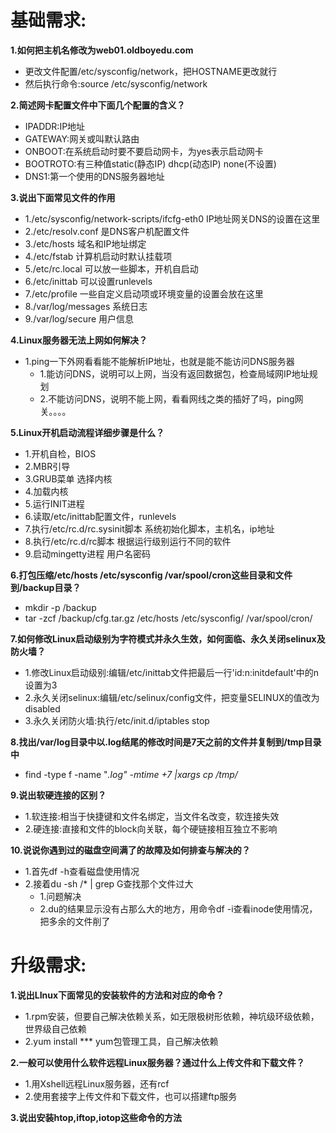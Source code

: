 # 基础需求:
__1.如何把主机名修改为web01.oldboyedu.com__<br>
- 更改文件配置/etc/sysconfig/network，把HOSTNAME更改就行
- 然后执行命令:source /etc/sysconfig/network

__2.简述网卡配置文件中下面几个配置的含义？__<br>
- IPADDR:IP地址
- GATEWAY:网关或叫默认路由
- ONBOOT:在系统启动时要不要启动网卡，为yes表示启动网卡
- BOOTROTO:有三种值static(静态IP) dhcp(动态IP) none(不设置)
- DNS1:第一个使用的DNS服务器地址

__3.说出下面常见文件的作用__<br>
- 1./etc/sysconfig/network-scripts/ifcfg-eth0 IP地址网关DNS的设置在这里
- 2./etc/resolv.conf 是DNS客户机配置文件
- 3./etc/hosts 域名和IP地址绑定
- 4./etc/fstab 计算机启动时默认挂载项
- 5./etc/rc.local 可以放一些脚本，开机自启动
- 6./etc/inittab 可以设置runlevels
- 7./etc/profile 一些自定义启动项或环境变量的设置会放在这里
- 8./var/log/messages 系统日志
- 9./var/log/secure 用户信息

__4.Linux服务器无法上网如何解决？__<br>
- 1.ping一下外网看看能不能解析IP地址，也就是能不能访问DNS服务器
    - 1.能访问DNS，说明可以上网，当没有返回数据包，检查局域网IP地址规划
    - 2.不能访问DNS，说明不能上网，看看网线之类的插好了吗，ping网关。。。。

__5.Linux开机启动流程详细步骤是什么？__<br>
- 1.开机自检，BIOS
- 2.MBR引导
- 3.GRUB菜单 选择内核
- 4.加载内核
- 5.运行INIT进程
- 6.读取/etc/inittab配置文件，runlevels
- 7.执行/etc/rc.d/rc.sysinit脚本 系统初始化脚本，主机名，ip地址
- 8.执行/etc/rc.d/rc脚本 根据运行级别运行不同的软件
- 9.启动mingetty进程 用户名密码

__6.打包压缩/etc/hosts /etc/sysconfig /var/spool/cron这些目录和文件到/backup目录？__<br>
- mkdir -p /backup
- tar -zcf /backup/cfg.tar.gz /etc/hosts /etc/sysconfig/ /var/spool/cron/

__7.如何修改Linux启动级别为字符模式并永久生效，如何面临、永久关闭selinux及防火墙？__<br>
- 1.修改Linux启动级别:编辑/etc/inittab文件把最后一行'id:n:initdefault'中的n设置为3
- 2.永久关闭selinux:编辑/etc/selinux/config文件，把变量SELINUX的值改为disabled
- 3.永久关闭防火墙:执行/etc/init.d/iptables stop

__8.找出/var/log目录中以.log结尾的修改时间是7天之前的文件并复制到/tmp目录中__<br>
- find -type f -name "*.log" -mtime +7 |xargs cp /tmp/*

__9.说出软硬连接的区别？__<br>
- 1.软连接:相当于快捷键和文件名绑定，当文件名改变，软连接失效
- 2.硬连接:直接和文件的block向关联，每个硬链接相互独立不影响

__10.说说你遇到过的磁盘空间满了的故障及如何排查与解决的？__<br>
- 1.首先df -h查看磁盘使用情况
- 2.接着du -sh /* | grep G查找那个文件过大
    - 1.问题解决
    - 2.du的结果显示没有占那么大的地方，用命令df -i查看inode使用情况，把多余的文件削了

# 升级需求:
__1.说出LInux下面常见的安装软件的方法和对应的命令？__<br>
- 1.rpm安装，但要自己解决依赖关系，如无限极树形依赖，神坑级环级依赖，世界级自己依赖
- 2.yum install *** yum包管理工具，自己解决依赖

__2.一般可以使用什么软件远程Linux服务器？通过什么上传文件和下载文件？__<br>
- 1.用Xshell远程Linux服务器，还有rcf
- 2.使用套接字上传文件和下载文件，也可以搭建ftp服务

__3.说出安装htop,iftop,iotop这些命令的方法__<br>